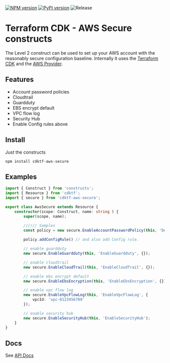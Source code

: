 [![NPM version](https://badge.fury.io/js/cdktf-aws-secure.svg)](https://badge.fury.io/js/cdktf-aws-secure)
[![PyPI version](https://badge.fury.io/py/cdktf-aws-secure.svg)](https://badge.fury.io/py/cdktf-aws-secure)
![Release](https://github.com/shazi7804/cdktf-aws-secure-constructs/workflows/Release/badge.svg)

# Terraform CDK - AWS Secure constructs

The Level 2 construct can be used to set up your AWS account with the reasonably secure configuration baseline. Internally it uses the [Terraform CDK](https://cdk.tf/) and the [AWS Provider](https://cdk.tf/provider/aws).

## Features

- Account password policies
- Cloudtrail
- Guardduty
- EBS encrypt default
- VPC flow log
- Security Hub
- Enable Config rules above

## Install

Just the constructs

```
npm install cdktf-aws-secure
```

## Examples

```ts
import { Construct } from 'constructs';
import { Resource } from 'cdktf';
import { secure } from 'cdktf-aws-secure';

export class AwsSecure extends Resource {
    constructor(scope: Construct, name: string ) {
        super(scope, name);

        ////// Samples
        const policy = new secure.EnableAccountPasswordPolicy(this, 'DefaultAccountPwdPolicy', {})
        
        policy.addConfigRule() // and also add Config rule.

        // enable guardduty
        new secure.EnableGuardduty(this, 'EnableGuardduty', {});

        // enable cloudtrail
        new secure.EnableCloudTrail(this, 'EnableCloudTrail', {});

        // enable ebs encrypt default
        new secure.EnableEbsEncryption(this, 'EnableEbsEncryption', {});new secure.EnableGuardduty(this, 'EnableGuardduty');

        // enable vpc flow log
        new secure.EnableVpcFlowLog(this, 'EnableVpcFlowLog', {
            vpcId: 'vpc-0123456789'
        });

        // enable security hub
        new secure.EnableSecurityHub(this, 'EnableSecurityHub');
    }
}
```

## Docs

See [API Docs](./API.md)